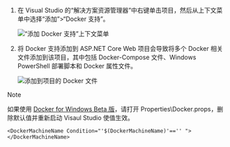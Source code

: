 1. 在 Visual Studio 的“解决方案资源管理器”中右键单击项目，然后从上下文菜单中选择“添加”>“Docker 支持”。
   
    ![“添加 Docker 支持”上下文菜单](media/vs-azure-tools-docker-add-docker-support/docker-support-context-menu.png)
2. 将 Docker 支持添加到 ASP.NET Core Web 项目会导致将多个 Docker 相关文件添加到该项目，其中包括 Docker-Compose 文件、Windows PowerShell 部署脚本和 Docker 属性文件。 
   
    ![添加到项目的 Docker 文件](media/vs-azure-tools-docker-add-docker-support/docker-files-added.png)

> [!NOTE]
> 如果使用 [Docker for Windows Beta 版](https://beta.docker.com)，请打开 Properties\Docker.props，删除默认值并重新启动 Visaul Studio 使值生效。
> 
> ```
> <DockerMachineName Condition="'$(DockerMachineName)'=='' "></DockerMachineName>
> ```
> 

